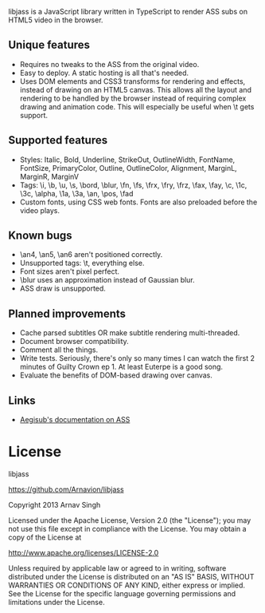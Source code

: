 libjass is a JavaScript library written in TypeScript to render ASS subs on HTML5 video in the browser.

## Unique features
* Requires no tweaks to the ASS from the original video.
* Easy to deploy. A static hosting is all that's needed.
* Uses DOM elements and CSS3 transforms for rendering and effects, instead of drawing on an HTML5 canvas. This allows all the layout and rendering to be handled by the browser instead of requiring complex drawing and animation code. This will especially be useful when \t gets support.

## Supported features
* Styles: Italic, Bold, Underline, StrikeOut, OutlineWidth, FontName, FontSize, PrimaryColor, Outline, OutlineColor, Alignment, MarginL, MarginR, MarginV
* Tags: \i, \b, \u, \s, \bord, \blur, \fn, \fs, \frx, \fry, \frz, \fax, \fay, \c, \1c, \3c, \alpha, \1a, \3a, \an, \pos, \fad
* Custom fonts, using CSS web fonts. Fonts are also preloaded before the video plays.

## Known bugs
* \an4, \an5, \an6 aren't positioned correctly.
* Unsupported tags: \t, everything else.
* Font sizes aren't pixel perfect.
* \blur uses an approximation instead of Gaussian blur.
* ASS draw is unsupported.

## Planned improvements
* Cache parsed subtitles OR make subtitle rendering multi-threaded.
* Document browser compatibility.
* Comment all the things.
* Write tests. Seriously, there's only so many times I can watch the first 2 minutes of Guilty Crown ep 1. At least Euterpe is a good song.
* Evaluate the benefits of DOM-based drawing over canvas.

## Links
* [Aegisub's documentation on ASS](http://docs.aegisub.org/3.0/ASS_Tags/)

# License

libjass

https://github.com/Arnavion/libjass

Copyright 2013 Arnav Singh

Licensed under the Apache License, Version 2.0 (the "License");
you may not use this file except in compliance with the License.
You may obtain a copy of the License at

   http://www.apache.org/licenses/LICENSE-2.0

Unless required by applicable law or agreed to in writing, software
distributed under the License is distributed on an "AS IS" BASIS,
WITHOUT WARRANTIES OR CONDITIONS OF ANY KIND, either express or implied.
See the License for the specific language governing permissions and
limitations under the License.
